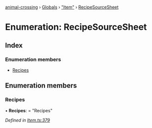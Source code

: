 [animal-crossing](../README.md) › [Globals](../globals.md) › ["Item"](../modules/_item_.md) › [RecipeSourceSheet](_item_.recipesourcesheet.md)

# Enumeration: RecipeSourceSheet

## Index

### Enumeration members

* [Recipes](_item_.recipesourcesheet.md#recipes)

## Enumeration members

###  Recipes

• **Recipes**: = "Recipes"

*Defined in [Item.ts:379](https://github.com/Norviah/animal-crossing/blob/0da76a6/module/types/Item.ts#L379)*
